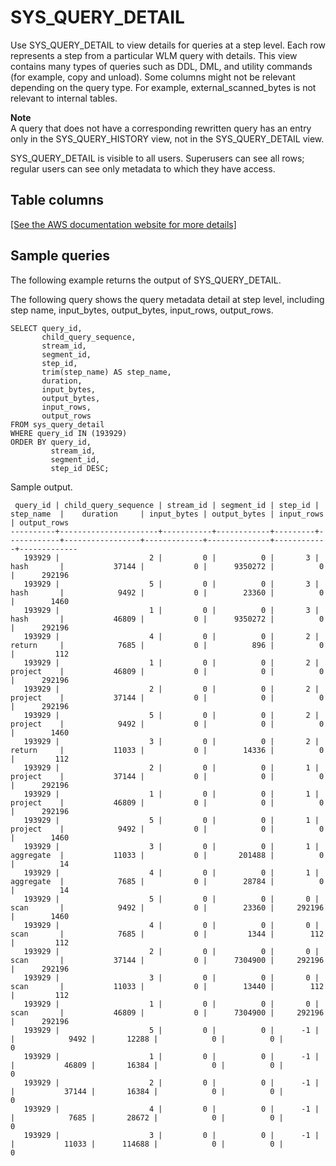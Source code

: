 # SYS\_QUERY\_DETAIL<a name="SYS_QUERY_DETAIL"></a>

Use SYS\_QUERY\_DETAIL to view details for queries at a step level\. Each row represents a step from a particular WLM query with details\. This view contains many types of queries such as DDL, DML, and utility commands \(for example, copy and unload\)\. Some columns might not be relevant depending on the query type\. For example, external\_scanned\_bytes is not relevant to internal tables\.

**Note**  
A query that does not have a corresponding rewritten query has an entry only in the SYS\_QUERY\_HISTORY view, not in the SYS\_QUERY\_DETAIL view\.

SYS\_QUERY\_DETAIL is visible to all users\. Superusers can see all rows; regular users can see only metadata to which they have access\.

## Table columns<a name="SYS_QUERY_DETAIL-table-columns"></a>

[\[See the AWS documentation website for more details\]](http://docs.aws.amazon.com/redshift/latest/dg/SYS_QUERY_DETAIL.html)

## Sample queries<a name="SYS_QUERY_DETAIL-sample-queries"></a>

The following example returns the output of SYS\_QUERY\_DETAIL\.

The following query shows the query metadata detail at step level, including step name, input\_bytes, output\_bytes, input\_rows, output\_rows\.

```
SELECT query_id,
       child_query_sequence,
       stream_id,
       segment_id,
       step_id,
       trim(step_name) AS step_name,
       duration,
       input_bytes,
       output_bytes,
       input_rows,
       output_rows
FROM sys_query_detail
WHERE query_id IN (193929)
ORDER BY query_id,
         stream_id,
         segment_id,
         step_id DESC;
```

Sample output\.

```
 query_id | child_query_sequence | stream_id | segment_id | step_id | step_name  |    duration     | input_bytes | output_bytes | input_rows | output_rows
----------+----------------------+-----------+------------+---------+------------+-----------------+-------------+--------------+------------+-------------
   193929 |                    2 |         0 |          0 |       3 | hash       |           37144 |           0 |      9350272 |          0 |      292196
   193929 |                    5 |         0 |          0 |       3 | hash       |            9492 |           0 |        23360 |          0 |        1460
   193929 |                    1 |         0 |          0 |       3 | hash       |           46809 |           0 |      9350272 |          0 |      292196
   193929 |                    4 |         0 |          0 |       2 | return     |            7685 |           0 |          896 |          0 |         112
   193929 |                    1 |         0 |          0 |       2 | project    |           46809 |           0 |            0 |          0 |      292196
   193929 |                    2 |         0 |          0 |       2 | project    |           37144 |           0 |            0 |          0 |      292196
   193929 |                    5 |         0 |          0 |       2 | project    |            9492 |           0 |            0 |          0 |        1460
   193929 |                    3 |         0 |          0 |       2 | return     |           11033 |           0 |        14336 |          0 |         112
   193929 |                    2 |         0 |          0 |       1 | project    |           37144 |           0 |            0 |          0 |      292196
   193929 |                    1 |         0 |          0 |       1 | project    |           46809 |           0 |            0 |          0 |      292196
   193929 |                    5 |         0 |          0 |       1 | project    |            9492 |           0 |            0 |          0 |        1460
   193929 |                    3 |         0 |          0 |       1 | aggregate  |           11033 |           0 |       201488 |          0 |          14
   193929 |                    4 |         0 |          0 |       1 | aggregate  |            7685 |           0 |        28784 |          0 |          14
   193929 |                    5 |         0 |          0 |       0 | scan       |            9492 |           0 |        23360 |     292196 |        1460
   193929 |                    4 |         0 |          0 |       0 | scan       |            7685 |           0 |         1344 |        112 |         112
   193929 |                    2 |         0 |          0 |       0 | scan       |           37144 |           0 |      7304900 |     292196 |      292196
   193929 |                    3 |         0 |          0 |       0 | scan       |           11033 |           0 |        13440 |        112 |         112
   193929 |                    1 |         0 |          0 |       0 | scan       |           46809 |           0 |      7304900 |     292196 |      292196
   193929 |                    5 |         0 |          0 |      -1 |            |            9492 |       12288 |            0 |          0 |           0
   193929 |                    1 |         0 |          0 |      -1 |            |           46809 |       16384 |            0 |          0 |           0
   193929 |                    2 |         0 |          0 |      -1 |            |           37144 |       16384 |            0 |          0 |           0
   193929 |                    4 |         0 |          0 |      -1 |            |            7685 |       28672 |            0 |          0 |           0
   193929 |                    3 |         0 |          0 |      -1 |            |           11033 |      114688 |            0 |          0 |           0
```